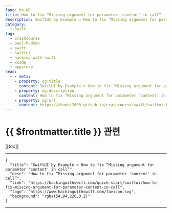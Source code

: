 ```yaml
---
lang: ko-KR
title: How to fix “Missing argument for parameter 'content' in call”
description: SwiftUI by Example > How to fix “Missing argument for parameter 'content' in call”
category:
  - Swift
tag: 
  - crashcourse
  - paul-hudson
  - swift
  - swiftui
  - hacking-with-swift
  - xcode
  - appstore
head:
  - - meta:
    - property: og:title
      content: SwiftUI by Example > How to fix “Missing argument for parameter 'content' in call”
    - property: og:description
      content: How to fix “Missing argument for parameter 'content' in call”
    - property: og:url
      content: https://chanhi2000.github.io/crashcourse/swift/swiftui-by-example/25-appendix-a/how-to-fix-missing-argument-for-parameter-content-in-call.html
---
```


# {{ $frontmatter.title }} 관련

[[toc]]

---

```component VPCard
{
  "title": "SwiftUI by Example > How to fix “Missing argument for parameter 'content' in call”",
  "desc": "How to fix “Missing argument for parameter 'content' in call”",
  "link": "https://hackingwithswift.com/quick-start/swiftui/how-to-fix-missing-argument-for-parameter-content-in-call",
  "logo": "https://www.hackingwithswift.com/favicon.svg",
  "background": "rgba(54,94,226,0.2)"
}
```

---

<TagLinks />